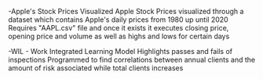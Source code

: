 -Apple's Stock Prices Visualized
Apple Stock Prices visualized through a dataset which contains Apple's daily prices from 1980 up until 2020
Requires "AAPL.csv" file and once it exists it executes closing price, opening price and volume as well as highs and lows for certain days

-WIL - Work Integrated Learning Model
Highlights passes and fails of inspections
Programmed to find correlations between annual clients and the amount of risk associated while total clients increases

